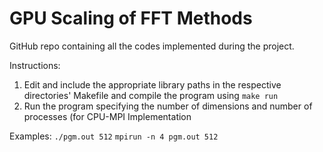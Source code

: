 # GPU Scaling of FFT Methods

GitHub repo containing all the codes implemented during the project. 

Instructions:
1. Edit and include the appropriate library paths in the respective directories' Makefile and compile the program using `make run`
2. Run the program specifying the number of dimensions and number of processes (for CPU-MPI Implementation

Examples:
 `./pgm.out 512`
 `mpirun -n 4 pgm.out 512`
   
